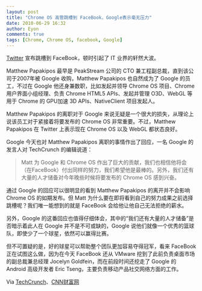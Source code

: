 ```yaml
---
layout: post
title: "Chrome OS 高管跳槽到 FaceBook，Google表示毫无压力"
date: 2010-06-29 16:32
author: Eyon
comments: true
tags: [Chrome, Chrome OS, facebook, Google]
---
```

[Twitter](http://twitter.com/papakipos/status/17268835751) 宣布跳槽到 FaceBook，顿时引起了 IT 业界的轩然大波。

Matthew Papakipos 最早是 PeakStream 公司的 CTO 兼工程副总裁，直到该公司于2007年被 Google 收购，Matthew Papakipos 也自然成为了 Google 的员工，不过在 Google 他还身兼数职，比如发起并领导 Chrome OS 项目、Chrome 用户界面小组经理、负责 Chrome HTML5 APIs、发起并管理 O3D、WebGL 等用于 Chrome 的 GPU加速 3D APIs、NativeClient 项目发起人。

Matthew Papakipos 的离职对于 Google 来说无疑是一个很大的损失，从理论上说该员工对于紧接着将要发布的 Chrome OS 非常重要。不过，Matthew Papakipos 在 Twitter 上表示现在 Chrome OS 以及 WebGL 都状态良好。

Google 今天也对 Matthew Papakipos 离职的事情作出了回应，一名 Google 的发言人对 TechCrunch 的编辑说道：



>Matt 为 Google 和 Chrome OS 作出了巨大的贡献，我们也相信他将会（在FaceBook）付出同样的努力，我们希望他是最棒的。另外，我们还有大量的人才储备对今年晚些时候将要发布的 Chrome OS 感到兴奋。



通过 Google 的回应可以很明显的看到 Matthew Papakipos 的离开并不会影响 Chrome OS 的如期发布。但 Matt 为什么要在即将看到自己的努力成果之前选择跳槽呢？我们唯一能想到的就是 FaceBook 会给他让他自己无法拒绝的薪水。

另外，Google 的这番回应也值得仔细体会，其中的“我们还有大量的人才储备”是否暗示着此人在 Google 并不是不可或缺的，Google 说他们就像一个优秀的篮球队，即使少了一个球星，依然可以赢得比赛。

但不可置疑的是，好的球星可以帮助整个团队更加容易夺得冠军，看来 FaceBook 正在试图这么做，因为在今天 FaceBook 还从 VMware 挖到了此前负责桌面市场的副总裁兼总经理 Jocelyn Goldfein，而在前段时间还挖走了 Google 的 Android 高级开发者 Eric Tseng，主要负责移动产品社交网络方面的工作。

Via [TechCrunch](http://techcrunch.com/2010/06/28/chrome-os-this-year/)、[CNN财富网](http://tech.fortune.cnn.com/2010/06/28/google-loses-chromeos-leader-to-facebook/)
